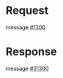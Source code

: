 # Request
message [#1300](../../proto/README.md#action_1300)

# Response
message [#31300](../../proto/README.md#action_31300)